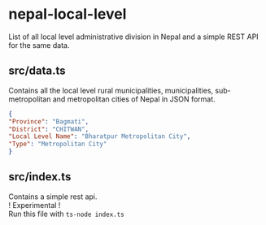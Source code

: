 # nepal-local-level
List of all local level administrative division in Nepal and a simple REST API for the same data.

## src/data.ts
Contains all the local level rural municipalities, municipalities, sub-metropolitan and metropolitan cities of Nepal in JSON format.
```json
{
"Province": "Bagmati",
"District": "CHITWAN",
"Local Level Name": "Bharatpur Metropolitan City",
"Type": "Metropolitan City"
}
```

## src/index.ts
Contains a simple rest api.<br>
! Experimental !<br>
Run this file with `ts-node index.ts` 
